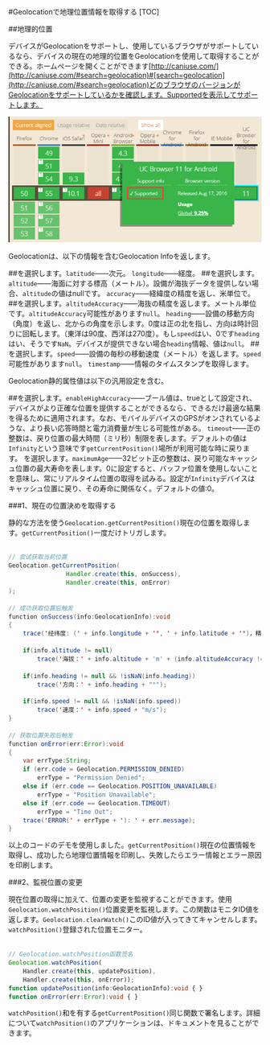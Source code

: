 #Geolocationで地理位置情報を取得する
[TOC]

##地理的位置

デバイスがGeolocationをサポートし、使用しているブラウザがサポートしているなら、デバイスの現在の地理的位置をGeolocationを使用して取得することができる。ホームページを開くことができます[http://caniuse.com/](http://caniuse.com/#search=geolocation)#[search=geolocation](http://caniuse.com/#search=geolocation)どのブラウザのバージョンがGeolocationをサポートしているかを確認します。Supportedを表示してサポートします。

![1](img/1.png)

Geolocationは、以下の情報を含むGeolocation Infoを返します。

##を選択します。`latitude`——次元。 `longitude`——経度。
##を選択します。`altitude`——海面に対する標高（メートル）。設備が海抜データを提供しない場合、`altitude`の値はnullです。 `accuracy`——経緯度の精度を返し、米単位で。
##を選択します。`altitudeAccuracy`——海抜の精度を返します。メートル単位です。`altitudeAccuracy`可能性があります`null`。 `heading`——設備の移動方向（角度）を返し、北からの角度を示します。0度は正の北を指し、方向は時計回りに回転します。（東洋は90度、西洋は270度）。もし`speed`はい、0です`heading`はい、そうです`NaN`。デバイスが提供できない場合`heading`情報、値は`null`。
##を選択します。`speed`——設備の毎秒の移動速度（メートル）を返します。`speed`可能性があります`null`。 `timestamp`——情報のタイムスタンプを取得します。

Geolocation静的属性値は以下の汎用設定を含む。

##を選択します。`enableHighAccuracy`——ブール値は、trueとして設定され、デバイスがより正確な位置を提供することができるなら、できるだけ最適な結果を得るために適用されます。なお、モバイルデバイスのGPSがオンされているような、より長い応答時間と電力消費量が生じる可能性がある。 `timeout`——正の整数は、戻り位置の最大時間（ミリ秒）制限を表します。デフォルトの値は`Infinity`という意味です`getCurrentPosition()`場所が利用可能な時に戻ります。
を選択します。`maximumAge`——32ビット正の整数は、戻り可能なキャッシュ位置の最大寿命を表します。0に設定すると、バッファ位置を使用しないことを意味し、常にリアルタイム位置の取得を試みる。設定が`Infinity`デバイスはキャッシュ位置に戻り、その寿命に関係なく。デフォルトの値:0。

###1、現在の位置決めを取得する

静的な方法を使う`Geolocation.getCurrentPosition()`現在の位置を取得します。`getCurrentPosition()`一度だけトリガします。


```java

// 尝试获取当前位置
Geolocation.getCurrentPosition(
				Handler.create(this, onSuccess), 
				Handler.create(this, onError)
);

// 成功获取位置后触发
function onSuccess(info:GeolocationInfo):void
{
	trace('经纬度: (' + info.longitude + '°, ' + info.latitude + '°)，精确度：' + info.accuracy + 'm');
	
	if(info.altitude != null)
		trace('海拔：' + info.altitude + 'm' + (info.altitudeAccuracy != null ? ('，精确度：' + info.altitudeAccuracy + 'm') : ''));
		
	if(info.heading != null && !isNaN(info.heading))
		trace('方向：' + info.heading + "°");
		
	if(info.speed != null && !isNaN(info.speed))
		trace('速度：' + info.speed + "m/s");
}

// 获取位置失败后触发
function onError(err:Error):void
{
	var errType:String;
	if (err.code = Geolocation.PERMISSION_DENIED)
		errType = "Permission Denied";
	else if (err.code == Geolocation.POSITION_UNAVAILABLE)
		errType = "Position Unavailable";
	else if (err.code == Geolocation.TIMEOUT)
		errType = "Time Out";
	trace('ERROR(' + errType + '): ' + err.message);
}
```


以上のコードのデモを使用しました。`getCurrentPosition()`現在の位置情報を取得し、成功したら地理位置情報を印刷し、失敗したらエラー情報とエラー原因を印刷します。

###2、監視位置の変更

現在位置の取得に加えて、位置の変更を監視することができます。使用`Geolocation.watchPosition()`位置変更を監視します。この関数はモニタID値を返します。`Geolocation.clearWatch()`このID値が入ってきてキャンセルします。`watchPosition()`登録された位置モニター。


```typescript

// Geolocation.watchPosition函数签名
Geolocation.watchPosition(
	Handler.create(this, updatePosition),
	Handler.create(this, onError));
function updatePosition(info:GeolocationInfo):void { }
function onError(err:Error):void { }
```


​`watchPosition()`和を有する`getCurrentPosition()`同じ関数で署名します。詳細について`watchPosition()`のアプリケーションは、ドキュメントを見ることができます。